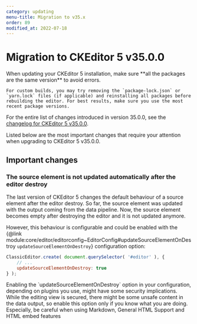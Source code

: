 ```yaml
---
category: updating
menu-title: Migration to v35.x
order: 89
modified_at: 2022-07-18
---
```


# Migration to CKEditor 5 v35.0.0

<info-box>
	When updating your CKEditor 5 installation, make sure **all the packages are the same version** to avoid errors.

	For custom builds, you may try removing the `package-lock.json` or `yarn.lock` files (if applicable) and reinstalling all packages before rebuilding the editor. For best results, make sure you use the most recent package versions.
</info-box>

For the entire list of changes introduced in version 35.0.0, see the [changelog for CKEditor 5 v35.0.0](https://github.com/ckeditor/ckeditor5/blob/stable/CHANGELOG.md).

Listed below are the most important changes that require your attention when upgrading to CKEditor 5 v35.0.0.

## Important changes

### The source element is not updated automatically after the editor destroy

The last version of CKEditor 5 changes the default behaviour of a source element after the editor destroy. So far, the source element was updated with the output coming from the data pipeline. Now, the source element becomes empty after destroying the editor and it is not updated anymore. 

However, this behaviour is configurable and could be enabled with the {@link module:core/editor/editorconfig~EditorConfig#updateSourceElementOnDestroy `updateSourceElementOnDestroy`} configuration option:

```js
ClassicEditor.create( document.querySelector( '#editor' ), {
    // ...
    updateSourceElementOnDestroy: true
} );
```

<info-box warning>
Enabling the `updateSourceElementOnDestroy` option in your configuration, depending on plugins you use, might have some security implications. While the editing view is secured, there might be some unsafe content in the data output, so enable this option only if you know what you are doing. Especially, be careful when using Markdown, General HTML Support and HTML embed features 
</info-box>